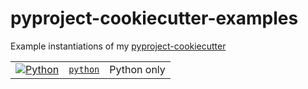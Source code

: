# pyproject-cookiecutter-examples

Example instantiations of my [pyproject-cookiecutter](https://github.com/timkpaine/pyproject-cookiecutter)

| | | |
|:--|:--|:--|
[![Python](https://github.com/timkpaine/pyproject-cookiecutter-example/workflows/Build%20Status/badge.svg?branch=python)](https://github.com/timkpaine/pyproject-cookiecutter-example/actions?query=workflow%3A%22Build+Status%22) | [`python`](https://github.com/timkpaine/pyproject-cookiecutter-example/tree/python) | Python only |

